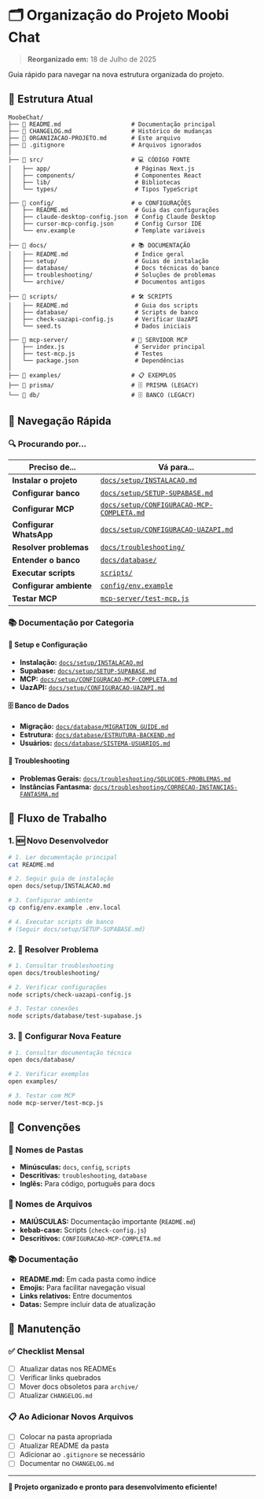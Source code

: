 # 🗂️ Organização do Projeto Moobi Chat

> **Reorganizado em:** 18 de Julho de 2025

Guia rápido para navegar na nova estrutura organizada do projeto.

## 📁 Estrutura Atual

```
MoobeChat/
├── 📄 README.md                    # Documentação principal
├── 📄 CHANGELOG.md                 # Histórico de mudanças
├── 📄 ORGANIZACAO-PROJETO.md       # Este arquivo
├── 📄 .gitignore                   # Arquivos ignorados
│
├── 📂 src/                         # 💻 CÓDIGO FONTE
│   ├── app/                        # Páginas Next.js
│   ├── components/                 # Componentes React
│   ├── lib/                        # Bibliotecas
│   └── types/                      # Tipos TypeScript
│
├── 📂 config/                      # ⚙️ CONFIGURAÇÕES
│   ├── README.md                   # Guia das configurações
│   ├── claude-desktop-config.json  # Config Claude Desktop
│   ├── cursor-mcp-config.json      # Config Cursor IDE
│   └── env.example                 # Template variáveis
│
├── 📂 docs/                        # 📚 DOCUMENTAÇÃO
│   ├── README.md                   # Índice geral
│   ├── setup/                      # Guias de instalação
│   ├── database/                   # Docs técnicas do banco
│   ├── troubleshooting/            # Soluções de problemas
│   └── archive/                    # Documentos antigos
│
├── 📂 scripts/                     # 🛠️ SCRIPTS
│   ├── README.md                   # Guia dos scripts
│   ├── database/                   # Scripts de banco
│   ├── check-uazapi-config.js      # Verificar UazAPI
│   └── seed.ts                     # Dados iniciais
│
├── 📂 mcp-server/                  # 🤖 SERVIDOR MCP
│   ├── index.js                    # Servidor principal
│   ├── test-mcp.js                 # Testes
│   └── package.json                # Dependências
│
├── 📂 examples/                    # 📋 EXEMPLOS
├── 📂 prisma/                      # 🗄️ PRISMA (LEGACY)
└── 📂 db/                          # 🗄️ BANCO (LEGACY)
```

## 🚀 Navegação Rápida

### 🔍 Procurando por...

| Preciso de... | Vá para... |
|---------------|------------|
| **Instalar o projeto** | [`docs/setup/INSTALACAO.md`](docs/setup/INSTALACAO.md) |
| **Configurar banco** | [`docs/setup/SETUP-SUPABASE.md`](docs/setup/SETUP-SUPABASE.md) |
| **Configurar MCP** | [`docs/setup/CONFIGURACAO-MCP-COMPLETA.md`](docs/setup/CONFIGURACAO-MCP-COMPLETA.md) |
| **Configurar WhatsApp** | [`docs/setup/CONFIGURACAO-UAZAPI.md`](docs/setup/CONFIGURACAO-UAZAPI.md) |
| **Resolver problemas** | [`docs/troubleshooting/`](docs/troubleshooting/) |
| **Entender o banco** | [`docs/database/`](docs/database/) |
| **Executar scripts** | [`scripts/`](scripts/) |
| **Configurar ambiente** | [`config/env.example`](config/env.example) |
| **Testar MCP** | [`mcp-server/test-mcp.js`](mcp-server/test-mcp.js) |

### 📚 Documentação por Categoria

#### 🔧 Setup e Configuração
- **Instalação:** [`docs/setup/INSTALACAO.md`](docs/setup/INSTALACAO.md)
- **Supabase:** [`docs/setup/SETUP-SUPABASE.md`](docs/setup/SETUP-SUPABASE.md)
- **MCP:** [`docs/setup/CONFIGURACAO-MCP-COMPLETA.md`](docs/setup/CONFIGURACAO-MCP-COMPLETA.md)
- **UazAPI:** [`docs/setup/CONFIGURACAO-UAZAPI.md`](docs/setup/CONFIGURACAO-UAZAPI.md)

#### 🗄️ Banco de Dados
- **Migração:** [`docs/database/MIGRATION_GUIDE.md`](docs/database/MIGRATION_GUIDE.md)
- **Estrutura:** [`docs/database/ESTRUTURA-BACKEND.md`](docs/database/ESTRUTURA-BACKEND.md)
- **Usuários:** [`docs/database/SISTEMA-USUARIOS.md`](docs/database/SISTEMA-USUARIOS.md)

#### 🔧 Troubleshooting
- **Problemas Gerais:** [`docs/troubleshooting/SOLUCOES-PROBLEMAS.md`](docs/troubleshooting/SOLUCOES-PROBLEMAS.md)
- **Instâncias Fantasma:** [`docs/troubleshooting/CORRECAO-INSTANCIAS-FANTASMA.md`](docs/troubleshooting/CORRECAO-INSTANCIAS-FANTASMA.md)

## 🎯 Fluxo de Trabalho

### 1. 🆕 Novo Desenvolvedor
```bash
# 1. Ler documentação principal
cat README.md

# 2. Seguir guia de instalação
open docs/setup/INSTALACAO.md

# 3. Configurar ambiente
cp config/env.example .env.local

# 4. Executar scripts de banco
# (Seguir docs/setup/SETUP-SUPABASE.md)
```

### 2. 🐛 Resolver Problema
```bash
# 1. Consultar troubleshooting
open docs/troubleshooting/

# 2. Verificar configurações
node scripts/check-uazapi-config.js

# 3. Testar conexões
node scripts/database/test-supabase.js
```

### 3. 🔧 Configurar Nova Feature
```bash
# 1. Consultar documentação técnica
open docs/database/

# 2. Verificar exemplos
open examples/

# 3. Testar com MCP
node mcp-server/test-mcp.js
```

## 📝 Convenções

### 📁 Nomes de Pastas
- **Minúsculas:** `docs`, `config`, `scripts`
- **Descritivas:** `troubleshooting`, `database`
- **Inglês:** Para código, português para docs

### 📄 Nomes de Arquivos
- **MAIÚSCULAS:** Documentação importante (`README.md`)
- **kebab-case:** Scripts (`check-config.js`)
- **Descritivos:** `CONFIGURACAO-MCP-COMPLETA.md`

### 📚 Documentação
- **README.md:** Em cada pasta como índice
- **Emojis:** Para facilitar navegação visual
- **Links relativos:** Entre documentos
- **Datas:** Sempre incluir data de atualização

## 🔄 Manutenção

### ✅ Checklist Mensal
- [ ] Atualizar datas nos READMEs
- [ ] Verificar links quebrados
- [ ] Mover docs obsoletos para `archive/`
- [ ] Atualizar `CHANGELOG.md`

### 📋 Ao Adicionar Novos Arquivos
- [ ] Colocar na pasta apropriada
- [ ] Atualizar README da pasta
- [ ] Adicionar ao `.gitignore` se necessário
- [ ] Documentar no `CHANGELOG.md`

---

**🎉 Projeto organizado e pronto para desenvolvimento eficiente!**